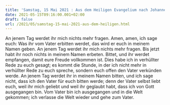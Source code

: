 ```yaml
---
title: 'Samstag, 15 Mai 2021 : Aus dem Heiligen Evangelium nach Johannes - Joh 16,23b-28.'
date: 2021-05-15T09:16:00.001+02:00
draft: false
url: /2021/05/samstag-15-mai-2021-aus-dem-heiligen.html
---
```


An jenem Tag werdet ihr mich nichts mehr fragen. Amen, amen, ich sage euch: Was ihr vom Vater erbitten werdet, das wird er euch in meinem Namen geben. An jenem Tag werdet ihr mich nichts mehr fragen. Bis jetzt habt ihr noch nichts in meinem Namen erbeten. Bittet, und ihr werdet empfangen, damit eure Freude vollkommen ist. Dies habe ich in verhüllter Rede zu euch gesagt; es kommt die Stunde, in der ich nicht mehr in verhüllter Rede zu euch spreche, sondern euch offen den Vater verkünden werde. An jenem Tag werdet ihr in meinem Namen bitten, und ich sage nicht, dass ich den Vater für euch bitten werde; denn der Vater selbst liebt euch, weil ihr mich geliebt und weil ihr geglaubt habt, dass ich von Gott ausgegangen bin. Vom Vater bin ich ausgegangen und in die Welt gekommen; ich verlasse die Welt wieder und gehe zum Vater.
